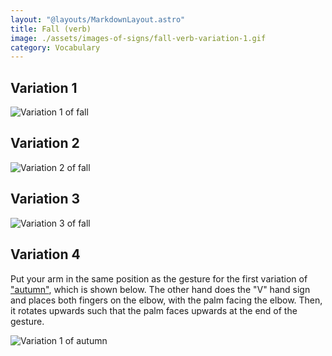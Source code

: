 ```yaml
---
layout: "@layouts/MarkdownLayout.astro"
title: Fall (verb)
image: ./assets/images-of-signs/fall-verb-variation-1.gif
category: Vocabulary
---
```


## Variation 1

![Variation 1 of fall](@signs/fall-verb-variation-1.gif)

## Variation 2

![Variation 2 of fall](@signs/fall-verb-variation-2.gif)

## Variation 3

![Variation 3 of fall](@signs/fall-verb-variation-3.gif)

## Variation 4

Put your arm in the same position as the gesture for
the first variation of ["autumn"](./autumn#variation-1),
which is shown below.
The other hand does the "V" hand sign
and places both fingers on the elbow,
with the palm facing the elbow.
Then, it rotates upwards such that the palm faces upwards
at the end of the gesture.

![Variation 1 of autumn](@signs/autumn-variation-1.gif)
